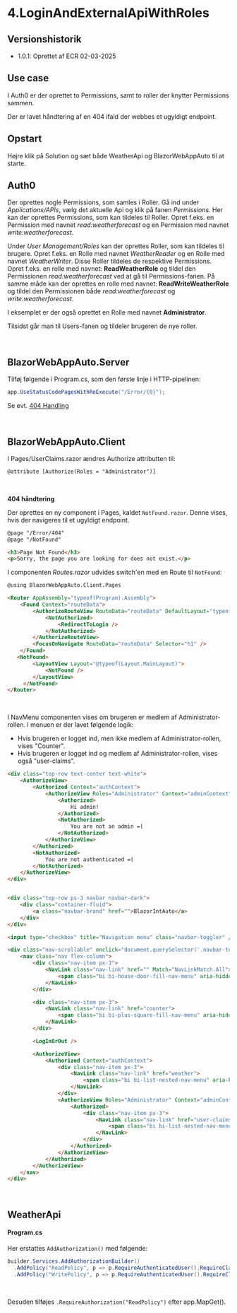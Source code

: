 ﻿# 4.LoginAndExternalApiWithRoles

## Versionshistorik
- 1.0.1: Oprettet af ECR 02-03-2025
&nbsp;

## Use case
I Auth0 er der oprettet to Permissions, samt to roller der knytter Permissions sammen. 

Der er lavet håndtering af en 404 ifald der webbes et ugyldigt endpoint.
&nbsp;

## Opstart
Højre klik på Solution og sæt både WeatherApi og BlazorWebAppAuto til at starte.
&nbsp;

## Auth0
Der oprettes nogle Permissions, som samles i Roller. Gå ind under *Applications/APIs*, vælg det aktuelle Api og klik på fanen *Permissions*.
Her kan der oprettes Permissions, som kan tildeles til Roller. Opret f.eks. en Permission med navnet *read:weatherforecast* og en Permission med navnet *write:weatherforecast*.

Under *User Management/Roles* kan der oprettes Roller, som kan tildeles til brugere. Opret f.eks. en Rolle med navnet *WeatherReader* og en Rolle med navnet *WeatherWriter*. 
Disse Roller tildeles de respektive Permissions. Opret f.eks. en rolle med navnet: **ReadWeatherRole** og tildel den Permissionen *read:weatherforecast*
ved at gå til Permissions-fanen. 
På samme måde kan der oprettes en rolle med navnet: **ReadWriteWeatherRole** og tildel den Permissionen både *read:weatherforecast* og *write:weatherforecast*.

I eksemplet er der også oprettet en Rolle med navnet **Administrator**. 

Tilsidst går man til Users-fanen og tildeler brugeren de nye roller.

&nbsp;

## BlazorWebAppAuto.Server
Tilføj følgende i Program.cs, som den første linje i HTTP-pipelinen:
```csharp
app.UseStatusCodePagesWithReExecute("/Error/{0}");
```
Se evt. [404 Handling](https://stackoverflow.com/questions/78102853/how-do-i-provide-the-missing-404-handling-for-visual-studios-blazor-web-app)

&nbsp;

## BlazorWebAppAuto.Client

I Pages/UserClaims.razor ændres Authorize attributten til:
```html
@attribute [Authorize(Roles = "Administrator")]
```
&nbsp;

**404 håndtering**

Der oprettes en ny component i Pages, kaldet `NotFound.razor`. Denne vises, hvis der navigeres til et ugyldigt endpoint.
```html
@page "/Error/404"
@page "/NotFound"

<h3>Page Not Found</h3>
<p>Sorry, the page you are looking for does not exist.</p>
```

I componenten *Routes.razor* udvides switch'en med en Route til `NotFound`:
```html
@using BlazorWebAppAuto.Client.Pages

<Router AppAssembly="typeof(Program).Assembly">
    <Found Context="routeData">
        <AuthorizeRouteView RouteData="routeData" DefaultLayout="typeof(Layout.MainLayout)" >
            <NotAuthorized>
                <RedirectToLogin />
            </NotAuthorized>
        </AuthorizeRouteView>
        <FocusOnNavigate RouteData="routeData" Selector="h1" />
    </Found>
   <NotFound>
        <LayoutView Layout="@typeof(Layout.MainLayout)">
            <NotFound />
        </LayoutView>
     </NotFound>
</Router>
```
&nbsp;

I NavMenu componenten vises om brugeren er medlem af Administrator-rollen. 
I menuen er der lavet følgende logik:
- Hvis brugeren er logget ind, men ikke medlem af Administrator-rollen, 
vises "Counter".
- Hvis brugeren er logget ind og medlem af Administrator-rollen, vises også "user-claims".
```html
<div class="top-row text-center text-white">
    <AuthorizeView>
        <Authorized Context="authContext">
            <AuthorizeView Roles="Administrator" Context="adminContext">
                <Authorized>
                    Hi admin!
                </Authorized>
                <NotAuthorized>
                    You are not an admin =(
                </NotAuthorized>
            </AuthorizeView>
        </Authorized>
        <NotAuthorized>
            You are not authenticated =(
        </NotAuthorized>
    </AuthorizeView>
</div>


<div class="top-row ps-3 navbar navbar-dark">
    <div class="container-fluid">
        <a class="navbar-brand" href="">BlazorIntAuto</a>
    </div>
</div>

<input type="checkbox" title="Navigation menu" class="navbar-toggler" />

<div class="nav-scrollable" onclick="document.querySelector('.navbar-toggler').click()">
    <nav class="nav flex-column">
        <div class="nav-item px-3">
            <NavLink class="nav-link" href="" Match="NavLinkMatch.All">
                <span class="bi bi-house-door-fill-nav-menu" aria-hidden="true"></span> Home
            </NavLink>
        </div>

        <div class="nav-item px-3">
            <NavLink class="nav-link" href="counter">
                <span class="bi bi-plus-square-fill-nav-menu" aria-hidden="true"></span> Counter
            </NavLink>
        </div>

        <LogInOrOut />

        <AuthorizeView>
            <Authorized Context="authContext">
                <div class="nav-item px-3">
                    <NavLink class="nav-link" href="weather">
                        <span class="bi bi-list-nested-nav-menu" aria-hidden="true"></span> Weather
                    </NavLink>
                </div>
                <AuthorizeView Roles="Administrator" Context="adminContext">
                    <Authorized>
                        <div class="nav-item px-3">
                            <NavLink class="nav-link" href="user-claims">
                                <span class="bi bi-list-nested-nav-menu" aria-hidden="true"></span> User Claims
                            </NavLink>
                        </div>
                    </Authorized>
                </AuthorizeView>
            </Authorized>
        </AuthorizeView>
    </nav>
</div>
```




&nbsp;

## WeatherApi

#### Program.cs

Her erstattes `AddAuthorization()` med følgende:
```csharp
builder.Services.AddAuthorizationBuilder()
  .AddPolicy("ReadPolicy", p => p.RequireAuthenticatedUser().RequireClaim("permissions", "read:weatherforecast"))
  .AddPolicy("WritePolicy", p => p.RequireAuthenticatedUser().RequireClaim("permissions", "write:weatherforecast"));
```

&nbsp;


Desuden tilføjes `.RequireAuthorization("ReadPolicy")` efter app.MapGet().

&nbsp;

